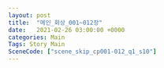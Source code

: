 ```yaml
---
layout: post
title:  "메인_회상_001~012장"
date:   2021-02-26 03:00:00 +0000
categories: Main
Tags: Story Main
SceneCode: ["scene_skip_cp001-012_q1_s10"]
---
```

